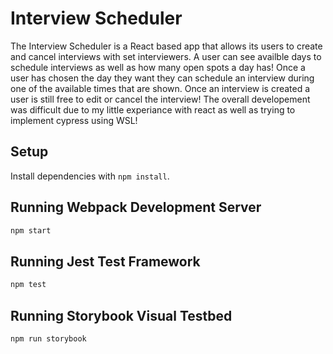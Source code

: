 # Interview Scheduler
The Interview Scheduler is a React based app that allows its users to create and cancel interviews with set interviewers. A user can see availble days to schedule interviews as well as how many open spots a day has! Once a user has chosen the day they want they can schedule an interview during one of the available times that are shown. Once an interview is created a user is still free to edit or cancel the interview! The overall developement was difficult due to my little experiance with react as well as trying to implement cypress using WSL!
## Setup

Install dependencies with `npm install`.

## Running Webpack Development Server

```sh
npm start
```

## Running Jest Test Framework

```sh
npm test
```

## Running Storybook Visual Testbed

```sh
npm run storybook
```
